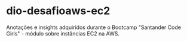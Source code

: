 # dio-desafioaws-ec2
Anotações e insights adquiridos durante o Bootcamp "Santander Code Girls" - módulo sobre instâncias EC2 na AWS.

